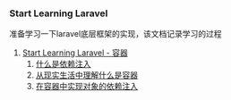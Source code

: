 ### Start Learning Laravel

准备学习一下laravel底层框架的实现，该文档记录学习的过程

1. [Start Learning Laravel - 容器](https://github.com/flaravel/straw)
   1. [什么是依赖注入](https://github.com/flaravel/straw/blob/master/example/container/table.md)
   2. [从现实生活中理解什么是容器](https://github.com/flaravel/straw/blob/master/example/container/container.md)
   3. [在容器中实现对象的依赖注入](https://github.com/flaravel/straw/blob/master/example/container/container2.md)
